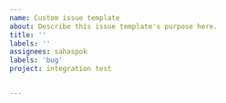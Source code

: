 ```yaml
---
name: Custom issue template
about: Describe this issue template's purpose here.
title: ''
labels: ''
assignees: sahaspok
labels: 'bug'
project: integration test


---
```



